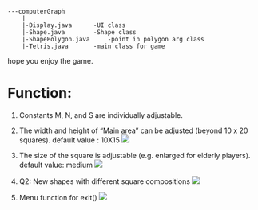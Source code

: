 
    ---computerGraph
        |
        |-Display.java		-UI class
        |-Shape.java		-Shape class	
        |-ShapePolygon.java 	-point in polygon arg class
        |-Tetris.java		-main class for game



hope you enjoy the game.



# Function:

1. Constants M, N, and S are individually adjustable.


2. The width and height of “Main area” can be adjusted (beyond 10 x 20 squares). default value : 10X15
 ![](https://lh3.googleusercontent.com/-KJzu-70KTe0/Wh5Kfaj0MzI/AAAAAAAAOw8/6-3ySbYcOAg6d0LF80iPGto_giY6fZfbACHMYCw/I/15119344344831.jpg)

3. The size of the square is adjustable (e.g. enlarged for elderly players). default value: medium
 ![](https://lh3.googleusercontent.com/-HjXvMjtj0pc/Wh5KgB292II/AAAAAAAAOxA/nLfuBhDpjVAMMWK2nl_Ps0gpZhU-YnLhwCHMYCw/I/15119345308376.jpg)


5. Q2: New shapes with different square compositions
    ![](https://lh3.googleusercontent.com/-ip45QTbmgsY/Wh5Kgnu1i5I/AAAAAAAAOxE/76ajipL5xvYz3ycIpm4ROzXfqNCSPVgwACHMYCw/I/15119345587902.jpg)



6. Menu function for exit()
![](https://lh3.googleusercontent.com/-jykVHf9nXZA/Wh5KgyKN2mI/AAAAAAAAOxI/XqDz3KsUBBUpTBQmET_xWQJLNXLMjUBvgCHMYCw/I/15119345707686.jpg)



